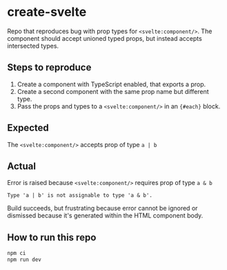 # create-svelte

Repo that reproduces bug with prop types for `<svelte:component/>`. The
component should accept unioned typed props, but instead accepts intersected
types.

## Steps to reproduce

1. Create a component with TypeScript enabled, that exports a prop.
2. Create a second component with the same prop name but different type.
3. Pass the props and types to a `<svelte:component/>` in an `{#each}` block.

## Expected

The `<svelte:component/>` accepts prop of type `a | b`

## Actual

Error is raised because  `<svelte:component/>` requires prop of type `a & b`

```
Type 'a | b' is not assignable to type 'a & b'.
```

Build succeeds, but frustrating because error cannot be ignored or dismissed
because it's generated within the HTML component body.

## How to run this repo

```bash
npm ci
npm run dev
```
